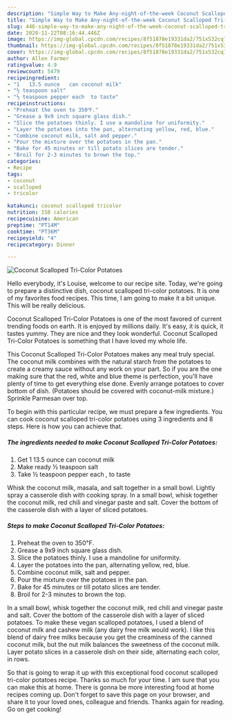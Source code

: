 ```yaml
---
description: "Simple Way to Make Any-night-of-the-week Coconut Scalloped Tri-Color Potatoes"
title: "Simple Way to Make Any-night-of-the-week Coconut Scalloped Tri-Color Potatoes"
slug: 446-simple-way-to-make-any-night-of-the-week-coconut-scalloped-tri-color-potatoes
date: 2020-11-22T08:16:44.446Z
image: https://img-global.cpcdn.com/recipes/8f51878e19331da2/751x532cq70/coconut-scalloped-tri-color-potatoes-recipe-main-photo.jpg
thumbnail: https://img-global.cpcdn.com/recipes/8f51878e19331da2/751x532cq70/coconut-scalloped-tri-color-potatoes-recipe-main-photo.jpg
cover: https://img-global.cpcdn.com/recipes/8f51878e19331da2/751x532cq70/coconut-scalloped-tri-color-potatoes-recipe-main-photo.jpg
author: Allen Farmer
ratingvalue: 4.9
reviewcount: 5479
recipeingredient:
- "1   13.5 ounce   can coconut milk"
- "½ teaspoon salt"
- "½ teaspoon pepper each  to taste"
recipeinstructions:
- "Preheat the oven to 350℉."
- "Grease a 9x9 inch square glass dish."
- "Slice the potatoes thinly. I use a mandoline for uniformity."
- "Layer the potatoes into the pan, alternating yellow, red, blue."
- "Combine coconut milk, salt and pepper."
- "Pour the mixture over the potatoes in the pan."
- "Bake for 45 minutes or till potato slices are tender."
- "Broil for 2-3 minutes to brown the top."
categories:
- Recipe
tags:
- coconut
- scalloped
- tricolor

katakunci: coconut scalloped tricolor 
nutrition: 158 calories
recipecuisine: American
preptime: "PT14M"
cooktime: "PT36M"
recipeyield: "4"
recipecategory: Dinner

---
```



![Coconut Scalloped Tri-Color Potatoes](https://img-global.cpcdn.com/recipes/8f51878e19331da2/751x532cq70/coconut-scalloped-tri-color-potatoes-recipe-main-photo.jpg)

Hello everybody, it's Louise, welcome to our recipe site. Today, we're going to prepare a distinctive dish, coconut scalloped tri-color potatoes. It is one of my favorites food recipes. This time, I am going to make it a bit unique. This will be really delicious.

Coconut Scalloped Tri-Color Potatoes is one of the most favored of current trending foods on earth. It is enjoyed by millions daily. It's easy, it is quick, it tastes yummy. They are nice and they look wonderful. Coconut Scalloped Tri-Color Potatoes is something that I have loved my whole life.

This Coconut Scalloped Tri-Color Potatoes makes any meal truly special. The coconut milk combines with the natural starch from the potatoes to create a creamy sauce without any work on your part. So if you are the one making sure that the red, white and blue theme is perfection, you&#39;ll have plenty of time to get everything else done. Evenly arrange potatoes to cover bottom of dish. (Potatoes should be covered with coconut-milk mixture.) Sprinkle Parmesan over top.


To begin with this particular recipe, we must prepare a few ingredients. You can cook coconut scalloped tri-color potatoes using 3 ingredients and 8 steps. Here is how you can achieve that.

<!--inarticleads1-->

##### The ingredients needed to make Coconut Scalloped Tri-Color Potatoes:

1. Get 1   13.5 ounce   can coconut milk
1. Make ready ½ teaspoon salt
1. Take ½ teaspoon pepper each , to taste


Whisk the coconut milk, masala, and salt together in a small bowl. Lightly spray a casserole dish with cooking spray. In a small bowl, whisk together the coconut milk, red chili and vinegar paste and salt. Cover the bottom of the casserole dish with a layer of sliced potatoes. 

<!--inarticleads2-->

##### Steps to make Coconut Scalloped Tri-Color Potatoes:

1. Preheat the oven to 350℉.
1. Grease a 9x9 inch square glass dish.
1. Slice the potatoes thinly. I use a mandoline for uniformity.
1. Layer the potatoes into the pan, alternating yellow, red, blue.
1. Combine coconut milk, salt and pepper.
1. Pour the mixture over the potatoes in the pan.
1. Bake for 45 minutes or till potato slices are tender.
1. Broil for 2-3 minutes to brown the top.


In a small bowl, whisk together the coconut milk, red chili and vinegar paste and salt. Cover the bottom of the casserole dish with a layer of sliced potatoes. To make these vegan scalloped potatoes, I used a blend of coconut milk and cashew milk (any dairy free milk would work). I like this blend of dairy free milks because you get the creaminess of the canned coconut milk, but the nut milk balances the sweetness of the coconut milk. Layer potato slices in a casserole dish on their side, alternating each color, in rows. 

So that is going to wrap it up with this exceptional food coconut scalloped tri-color potatoes recipe. Thanks so much for your time. I am sure that you can make this at home. There is gonna be more interesting food at home recipes coming up. Don't forget to save this page on your browser, and share it to your loved ones, colleague and friends. Thanks again for reading. Go on get cooking!
